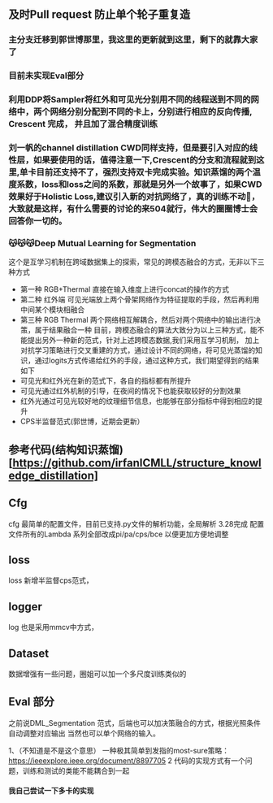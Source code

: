 ## 及时Pull request 防止单个轮子重复造
### 主分支迁移到郭世博那里，我这里的更新就到这里，剩下的就靠大家了
### 目前未实现Eval部分
### 利用DDP将Sampler将红外和可见光分别用不同的线程送到不同的网络中，两个网络分别分配到不同的卡上，分别进行相应的反向传播, Crescent 完成， 并且加了混合精度训练
### 刘一帆的channel distillation CWD同样支持，但是要引入对应的线性层，如果要使用的话，值得注意一下,Crescent的分支和流程就到这里,单卡目前还支持不了，强烈支持双卡完成实验。知识蒸馏的两个温度系数，loss和loss之间的系数，那就是另外一个故事了，如果CWD效果好于Holistic Loss,建议引入新的对抗网络了，真的训练不动🐔，大致就是这样，有什么需要的讨论的来504就行，伟大的圈圈博士会回答你一切的。
### 😽😽😽Deep Mutual Learning for Segmentation
这个是互学习机制在跨域数据集上的探索，常见的跨模态融合的方式，无非以下三种方式
- 第一种 RGB+Thermal 直接在输入维度上进行concat的操作的方式
- 第二种 红外端 可见光端放上两个骨架网络作为特征提取的手段，然后再利用中间某个模块相融合
- 第三种 RGB Thermal 两个网络相互解耦合，然后对两个网络中的输出进行决策，属于结果融合一种
目前，跨模态融合的算法大致分为以上三种方式，能不能提出另外一种新的范式，针对上述跨模态数据,我们采用互学习机制，
加上对抗学习策略进行交叉重建的方式，通过设计不同的网络，将可见光蒸馏的知识，通过logits方式传递给红外的手段，通过这种方式，我们期望得到的结果如下
- 可见光和红外光在新的范式下，各自的指标都有所提升
- 可见光通过红外机制的引导，在夜间的情况下也能获取较好的分割效果
- 红外光通过可见光较好地的纹理细节信息，也能够在部分指标中得到相应的提升
- CPS半监督范式(郭世博，近期会更新）
## 参考代码(结构知识蒸馏)[https://github.com/irfanICMLL/structure_knowledge_distillation]
## Cfg
cfg 最简单的配置文件，目前已支持.py文件的解析功能，全局解析 3.28完成
配置文件所有的Lambda 系列全部改成pi/pa/cps/bce 以便更加方便地调整
## loss
loss 新增半监督cps范式，
## logger
log 也是采用mmcv中方式，
## Dataset
数据增强有一些问题，圈姐可以加一个多尺度训练类似的
## Eval 部分
之前说DML_Segmentation 范式，后端也可以加决策融合的方式，根据光照条件自动调整对应输出
当然也可以单个网络的输入。


1、（不知道是不是这个意思）
一种极其简单到发指的most-sure策略：https://ieeexplore.ieee.org/document/8897705
2  代码的实现方式有一个问题，训练和测试的类能不能耦合到一起
#### 我自己尝试一下多卡的实现
